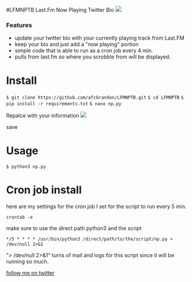#LFMNPTB
Last.Fm Now Playing Twitter Bio
![](https://i.imgur.com/OUvoxHY.png)


### Features

-  update your twitter bio with your currently playing track from Last.FM
- keep your bio and just add a "now playing" portion
- simple code that is able to run as a cron job every 4 min.
- pulls from last.fm so where you scrobble from will be displayed.

# Install

`$ git clone https://github.com/afcbrandon/LFMNPTB.git`
`$ cd LFMNPTB`
`$ pip install -r requirements.txt`
`$ nano np.py`

Repalce with your information
![](https://i.ibb.co/4pBxj0n/Screen-Shot-2021-12-20-at-12-48-47-AM.png)

save

# Usage

`$ python3 np.py`

# Cron job install

here are my settings for the cron job I set for the script to run every 5 min.

`crontab -e`

make sure to use the direct path python3 and the script

`*/5 * * * * /usr/bin/python3 /direct/path/to/the/script/np.py > /dev/null 2>&1`

"> /dev/null 2>&1" turns of mail and logs for this script since it will be running so much.

[follow me on twitter](https://twitter.com/brandonandrsn)

